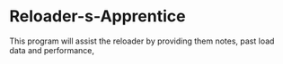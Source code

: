 # Reloader-s-Apprentice
This program will assist the reloader by providing them notes, past load data and performance,
